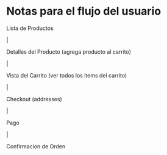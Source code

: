 # Notas para el flujo del usuario

Lista de Productos

|

Detalles del Producto (agrega producto al carrito)

|

Vista del Carrito (ver todos los items del carrito)

|

Checkout (addresses)

|

Pago

|

Confirmacion de Orden